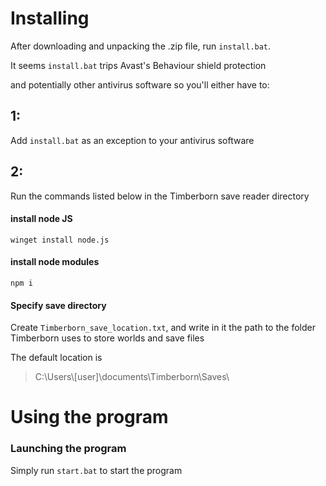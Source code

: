 
# Installing

  

After downloading and unpacking the .zip file, run `install.bat`.

  

It seems `install.bat` trips Avast's Behaviour shield protection

  

and potentially other antivirus software so you'll either have to:

  

## 1:

  

Add `install.bat` as an exception to your antivirus software

  

## 2:

  

Run the commands listed below in the Timberborn save reader directory

  

#### install node JS

  

	winget install node.js

  

#### install node modules

  

	npm i

  

#### Specify save directory

Create `Timberborn_save_location.txt`, and write in it the path to the folder Timberborn uses to store worlds and save files

The default location is 

> C:\Users\\[user]\documents\Timberborn\Saves\

  
  

# Using the program

### Launching the program

Simply run `start.bat` to start the program
